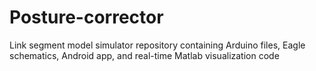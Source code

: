 # Posture-corrector
Link segment model simulator repository containing Arduino files, Eagle schematics, Android app, and real-time Matlab visualization code
